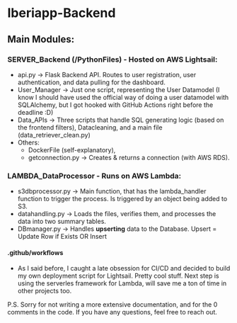 # Iberiapp-Backend

## Main Modules:
### SERVER_Backend (/PythonFiles) - Hosted on AWS Lightsail:
  - api.py -> Flask Backend API. Routes to user registration, user authentication, and data pulling for the dashboard.
  - User_Manager -> Just one script, representing the User Datamodel (I know I should have used the official way of doing a user datamodel with SQLAlchemy, but I got hooked with GitHub Actions right before the deadline :D)
  - Data_APIs -> Three scripts that handle SQL generating logic (based on the frontend filters), Datacleaning, and a main file (data_retriever_clean.py)
  - Others: 
    - DockerFile (self-explanatory), 
    - getconnection.py -> Creates & returns a connection (with AWS RDS). 
### LAMBDA_DataProcessor - Runs on AWS Lambda:
  - s3dbprocessor.py -> Main function, that has the lambda_handler function to trigger the process. Is triggered by an object being added to S3. 
  - datahandling.py -> Loads the files, verifies them, and processes the data into two summary tables. 
  - DBmanager.py -> Handles **upserting** data to the Database. Upsert = Update Row if Exists OR Insert

#### .github/workflows
  - As I said before, I caught a late obsession for CI/CD and decided to build my own deployment script for Lightsail. Pretty cool stuff. Next step is using the serverles framework for Lambda, will save me a ton of time in other projects too.

P.S. Sorry for not writing a more extensive documentation, and for the 0 comments in the code. If you have any questions, feel free to reach out. 
  
